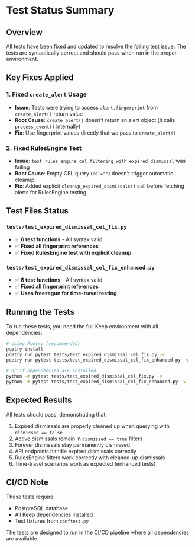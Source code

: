 # Test Status Summary

## Overview
All tests have been fixed and updated to resolve the failing test issue. The tests are syntactically correct and should pass when run in the proper environment.

## Key Fixes Applied

### 1. Fixed `create_alert` Usage
- **Issue**: Tests were trying to access `alert.fingerprint` from `create_alert()` return value
- **Root Cause**: `create_alert()` doesn't return an alert object (it calls `process_event()` internally)
- **Fix**: Use fingerprint values directly that we pass to `create_alert()`

### 2. Fixed RulesEngine Test
- **Issue**: `test_rules_engine_cel_filtering_with_expired_dismissal` was failing
- **Root Cause**: Empty CEL query (`cel=""`) doesn't trigger automatic cleanup
- **Fix**: Added explicit `cleanup_expired_dismissals()` call before fetching alerts for RulesEngine testing

## Test Files Status

### `tests/test_expired_dismissal_cel_fix.py`
- ✅ **6 test functions** - All syntax valid
- ✅ **Fixed all fingerprint references**
- ✅ **Fixed RulesEngine test with explicit cleanup**

### `tests/test_expired_dismissal_cel_fix_enhanced.py`
- ✅ **6 test functions** - All syntax valid
- ✅ **Fixed all fingerprint references**
- ✅ **Uses freezegun for time-travel testing**

## Running the Tests

To run these tests, you need the full Keep environment with all dependencies:

```bash
# Using Poetry (recommended)
poetry install
poetry run pytest tests/test_expired_dismissal_cel_fix.py -v
poetry run pytest tests/test_expired_dismissal_cel_fix_enhanced.py -v

# Or if dependencies are installed
python -m pytest tests/test_expired_dismissal_cel_fix.py -v
python -m pytest tests/test_expired_dismissal_cel_fix_enhanced.py -v
```

## Expected Results
All tests should pass, demonstrating that:
1. Expired dismissals are properly cleaned up when querying with `dismissed == false`
2. Active dismissals remain in `dismissed == true` filters
3. Forever dismissals stay permanently dismissed
4. API endpoints handle expired dismissals correctly
5. RulesEngine filters work correctly with cleaned-up dismissals
6. Time-travel scenarios work as expected (enhanced tests)

## CI/CD Note
These tests require:
- PostgreSQL database
- All Keep dependencies installed
- Test fixtures from `conftest.py`

The tests are designed to run in the CI/CD pipeline where all dependencies are available.